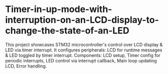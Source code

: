 # Timer-in-up-mode-with-interruption-on-an-LCD-display-to-change-the-state-of-an-LED
 This project showcases STM32 microcontroller's control over LCD display &amp; LED via timer interrupt. It configures peripherals: LCD for runtime messages &amp; LED toggled by timer interrupt. Components: LCD setup, Timer config for periodic interrupts, LED control via interrupt callback, Main loop updating LCD, Error handling. 
